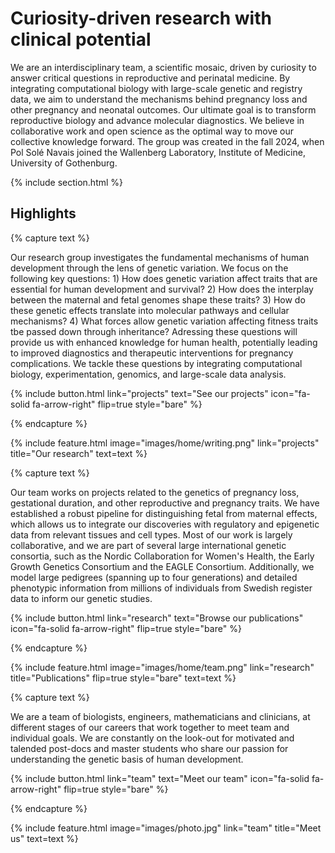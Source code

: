 ---
---

# Curiosity-driven research with clinical potential     

We are an interdisciplinary team, a scientific mosaic, driven by curiosity to answer critical questions in reproductive and perinatal medicine. By integrating computational biology with large-scale genetic and registry data, we aim to understand the mechanisms behind pregnancy loss and other pregnancy and neonatal outcomes. Our ultimate goal is to transform reproductive biology and advance molecular diagnostics. We believe in collaborative work and open science as the optimal way to move our collective knowledge forward. The group was created in the fall 2024, when Pol Solé Navais joined the Wallenberg Laboratory, Institute of Medicine, University of Gothenburg.

{% include section.html %}

## Highlights  

{% capture text %}

Our research group investigates the fundamental mechanisms of human development through the lens of genetic variation. We focus on the following key questions: 1) How does genetic variation affect traits that are essential for human development and survival? 2) How does the interplay between the maternal and fetal genomes shape these traits? 3) How do these genetic effects translate into molecular pathways and cellular mechanisms? 4) What forces allow genetic variation affecting fitness traits tbe passed down through inheritance? Adressing these questions will provide us with enhanced knowledge for human health, potentially leading to improved diagnostics and therapeutic interventions for pregnancy complications. We tackle these questions by integrating computational biology, experimentation, genomics, and large-scale data analysis.  

{%
  include button.html
  link="projects"
  text="See our projects"
  icon="fa-solid fa-arrow-right"
  flip=true
  style="bare"
%}

{% endcapture %}

{%
  include feature.html
  image="images/home/writing.png"
  link="projects"
  title="Our research"
  text=text
%}

{% capture text %}

Our team works on projects related to the genetics of pregnancy loss, gestational duration, and other reproductive and pregnancy traits. We have established a robust pipeline for distinguishing fetal from maternal effects, which allows us to integrate our discoveries with regulatory and epigenetic data from relevant tissues and cell types. Most of our work is largely collaborative, and we are part of several large international genetic consortia, such as the Nordic Collaboration for Women's Health, the Early Growth Genetics Consortium and the EAGLE Consortium. Additionally, we model large pedigrees (spanning up to four generations) and detailed phenotypic information from millions of individuals from Swedish register data to inform our genetic studies.  

{%
  include button.html
  link="research"
  text="Browse our publications"
  icon="fa-solid fa-arrow-right"
  flip=true
  style="bare"
%}

{% endcapture %}

{%
  include feature.html
  image="images/home/team.png"
  link="research"
  title="Publications"
  flip=true
  style="bare"
  text=text
%}

{% capture text %}

We are a team of biologists, engineers, mathematicians and clinicians, at different stages of our careers that work together to meet team and individual goals. We are constantly on the look-out for motivated and talended post-docs and master students who share our passion for understanding the genetic basis of human development.   

{%
  include button.html
  link="team"
  text="Meet our team"
  icon="fa-solid fa-arrow-right"
  flip=true
  style="bare"
%}

{% endcapture %}

{%
  include feature.html
  image="images/photo.jpg"
  link="team"
  title="Meet us"
  text=text
%}
